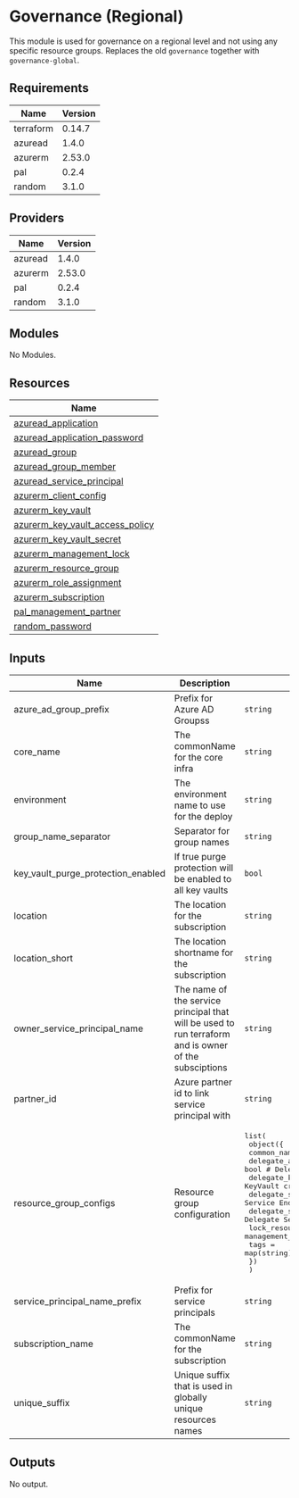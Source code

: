 # Governance (Regional)

This module is used for governance on a regional level and not using any specific resource groups. Replaces the old `governance` together with `governance-global`.

## Requirements

| Name | Version |
|------|---------|
| terraform | 0.14.7 |
| azuread | 1.4.0 |
| azurerm | 2.53.0 |
| pal | 0.2.4 |
| random | 3.1.0 |

## Providers

| Name | Version |
|------|---------|
| azuread | 1.4.0 |
| azurerm | 2.53.0 |
| pal | 0.2.4 |
| random | 3.1.0 |

## Modules

No Modules.

## Resources

| Name |
|------|
| [azuread_application](https://registry.terraform.io/providers/hashicorp/azuread/1.4.0/docs/data-sources/application) |
| [azuread_application_password](https://registry.terraform.io/providers/hashicorp/azuread/1.4.0/docs/resources/application_password) |
| [azuread_group](https://registry.terraform.io/providers/hashicorp/azuread/1.4.0/docs/data-sources/group) |
| [azuread_group_member](https://registry.terraform.io/providers/hashicorp/azuread/1.4.0/docs/resources/group_member) |
| [azuread_service_principal](https://registry.terraform.io/providers/hashicorp/azuread/1.4.0/docs/data-sources/service_principal) |
| [azurerm_client_config](https://registry.terraform.io/providers/hashicorp/azurerm/2.53.0/docs/data-sources/client_config) |
| [azurerm_key_vault](https://registry.terraform.io/providers/hashicorp/azurerm/2.53.0/docs/resources/key_vault) |
| [azurerm_key_vault_access_policy](https://registry.terraform.io/providers/hashicorp/azurerm/2.53.0/docs/resources/key_vault_access_policy) |
| [azurerm_key_vault_secret](https://registry.terraform.io/providers/hashicorp/azurerm/2.53.0/docs/resources/key_vault_secret) |
| [azurerm_management_lock](https://registry.terraform.io/providers/hashicorp/azurerm/2.53.0/docs/resources/management_lock) |
| [azurerm_resource_group](https://registry.terraform.io/providers/hashicorp/azurerm/2.53.0/docs/resources/resource_group) |
| [azurerm_role_assignment](https://registry.terraform.io/providers/hashicorp/azurerm/2.53.0/docs/resources/role_assignment) |
| [azurerm_subscription](https://registry.terraform.io/providers/hashicorp/azurerm/2.53.0/docs/data-sources/subscription) |
| [pal_management_partner](https://registry.terraform.io/providers/xenitab/pal/0.2.4/docs/resources/management_partner) |
| [random_password](https://registry.terraform.io/providers/hashicorp/random/3.1.0/docs/resources/password) |

## Inputs

| Name | Description | Type | Default | Required |
|------|-------------|------|---------|:--------:|
| azure\_ad\_group\_prefix | Prefix for Azure AD Groupss | `string` | `"az"` | no |
| core\_name | The commonName for the core infra | `string` | n/a | yes |
| environment | The environment name to use for the deploy | `string` | n/a | yes |
| group\_name\_separator | Separator for group names | `string` | `"-"` | no |
| key\_vault\_purge\_protection\_enabled | If true purge protection will be enabled to all key vaults | `bool` | `false` | no |
| location | The location for the subscription | `string` | n/a | yes |
| location\_short | The location shortname for the subscription | `string` | n/a | yes |
| owner\_service\_principal\_name | The name of the service principal that will be used to run terraform and is owner of the subsciptions | `string` | n/a | yes |
| partner\_id | Azure partner id to link service principal with | `string` | `""` | no |
| resource\_group\_configs | Resource group configuration | <pre>list(<br>    object({<br>      common_name                = string<br>      delegate_aks               = bool # Delegate aks permissions<br>      delegate_key_vault         = bool # Delegate KeyVault creation<br>      delegate_service_endpoint  = bool # Delegate Service Endpoint permissions<br>      delegate_service_principal = bool # Delegate Service Principal<br>      lock_resource_group        = bool # Adds management_lock (CanNotDelete) to the resource group<br>      tags                       = map(string)<br>    })<br>  )</pre> | n/a | yes |
| service\_principal\_name\_prefix | Prefix for service principals | `string` | `"sp"` | no |
| subscription\_name | The commonName for the subscription | `string` | n/a | yes |
| unique\_suffix | Unique suffix that is used in globally unique resources names | `string` | `""` | no |

## Outputs

No output.
